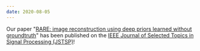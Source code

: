 ```yaml
---
date: 2020-08-05
---
```

Our paper "[RARE: image reconstruction using deep priors learned without groundtruth](https://arxiv.org/abs/1912.05854)" has been published on the [IEEE Journal of Selected Topics in Signal Processing (JSTSP)](https://ieeexplore.ieee.org/abstract/document/9103213)!
